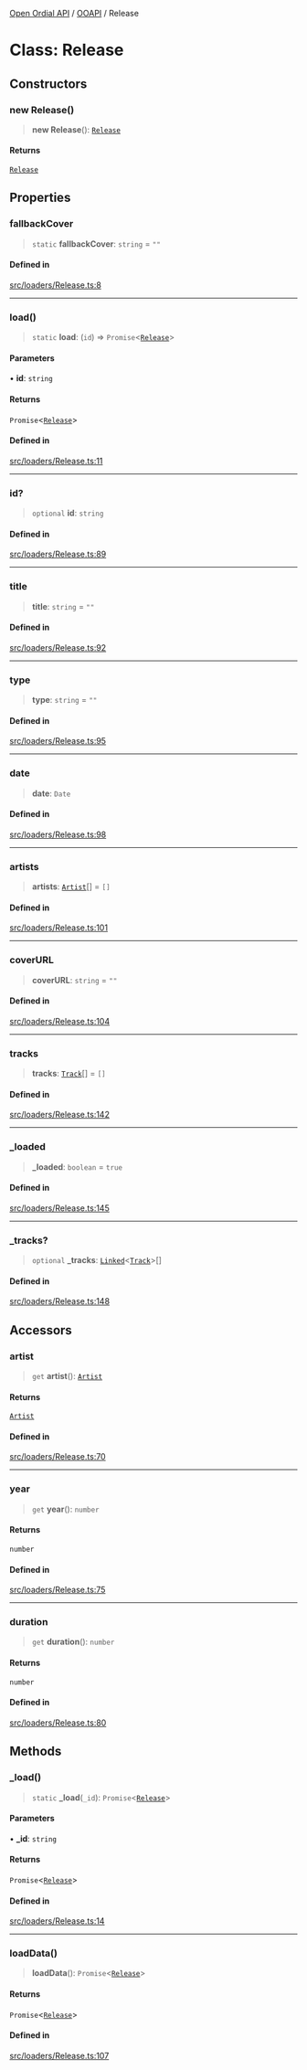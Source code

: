 [Open Ordial API](../../README.md) / [OOAPI](../README.md) / Release

# Class: Release

## Constructors

### new Release()

> **new Release**(): [`Release`](Release.md)

#### Returns

[`Release`](Release.md)

## Properties

### fallbackCover

> `static` **fallbackCover**: `string` = `""`

#### Defined in

[src/loaders/Release.ts:8](https://github.com/open-ordinal/open-ordinal-api/blob/e5d3b68402ab6ae1542219b48b6d5e3ee2104984/src/loaders/Release.ts#L8)

***

### load()

> `static` **load**: (`id`) => `Promise`\<[`Release`](Release.md)\>

#### Parameters

• **id**: `string`

#### Returns

`Promise`\<[`Release`](Release.md)\>

#### Defined in

[src/loaders/Release.ts:11](https://github.com/open-ordinal/open-ordinal-api/blob/e5d3b68402ab6ae1542219b48b6d5e3ee2104984/src/loaders/Release.ts#L11)

***

### id?

> `optional` **id**: `string`

#### Defined in

[src/loaders/Release.ts:89](https://github.com/open-ordinal/open-ordinal-api/blob/e5d3b68402ab6ae1542219b48b6d5e3ee2104984/src/loaders/Release.ts#L89)

***

### title

> **title**: `string` = `""`

#### Defined in

[src/loaders/Release.ts:92](https://github.com/open-ordinal/open-ordinal-api/blob/e5d3b68402ab6ae1542219b48b6d5e3ee2104984/src/loaders/Release.ts#L92)

***

### type

> **type**: `string` = `""`

#### Defined in

[src/loaders/Release.ts:95](https://github.com/open-ordinal/open-ordinal-api/blob/e5d3b68402ab6ae1542219b48b6d5e3ee2104984/src/loaders/Release.ts#L95)

***

### date

> **date**: `Date`

#### Defined in

[src/loaders/Release.ts:98](https://github.com/open-ordinal/open-ordinal-api/blob/e5d3b68402ab6ae1542219b48b6d5e3ee2104984/src/loaders/Release.ts#L98)

***

### artists

> **artists**: [`Artist`](Artist.md)[] = `[]`

#### Defined in

[src/loaders/Release.ts:101](https://github.com/open-ordinal/open-ordinal-api/blob/e5d3b68402ab6ae1542219b48b6d5e3ee2104984/src/loaders/Release.ts#L101)

***

### coverURL

> **coverURL**: `string` = `""`

#### Defined in

[src/loaders/Release.ts:104](https://github.com/open-ordinal/open-ordinal-api/blob/e5d3b68402ab6ae1542219b48b6d5e3ee2104984/src/loaders/Release.ts#L104)

***

### tracks

> **tracks**: [`Track`](Track.md)[] = `[]`

#### Defined in

[src/loaders/Release.ts:142](https://github.com/open-ordinal/open-ordinal-api/blob/e5d3b68402ab6ae1542219b48b6d5e3ee2104984/src/loaders/Release.ts#L142)

***

### \_loaded

> **\_loaded**: `boolean` = `true`

#### Defined in

[src/loaders/Release.ts:145](https://github.com/open-ordinal/open-ordinal-api/blob/e5d3b68402ab6ae1542219b48b6d5e3ee2104984/src/loaders/Release.ts#L145)

***

### \_tracks?

> `optional` **\_tracks**: [`Linked`](../namespaces/OOMD/type-aliases/Linked.md)\<[`Track`](../namespaces/OOMD/interfaces/Track.md)\>[]

#### Defined in

[src/loaders/Release.ts:148](https://github.com/open-ordinal/open-ordinal-api/blob/e5d3b68402ab6ae1542219b48b6d5e3ee2104984/src/loaders/Release.ts#L148)

## Accessors

### artist

> `get` **artist**(): [`Artist`](Artist.md)

#### Returns

[`Artist`](Artist.md)

#### Defined in

[src/loaders/Release.ts:70](https://github.com/open-ordinal/open-ordinal-api/blob/e5d3b68402ab6ae1542219b48b6d5e3ee2104984/src/loaders/Release.ts#L70)

***

### year

> `get` **year**(): `number`

#### Returns

`number`

#### Defined in

[src/loaders/Release.ts:75](https://github.com/open-ordinal/open-ordinal-api/blob/e5d3b68402ab6ae1542219b48b6d5e3ee2104984/src/loaders/Release.ts#L75)

***

### duration

> `get` **duration**(): `number`

#### Returns

`number`

#### Defined in

[src/loaders/Release.ts:80](https://github.com/open-ordinal/open-ordinal-api/blob/e5d3b68402ab6ae1542219b48b6d5e3ee2104984/src/loaders/Release.ts#L80)

## Methods

### \_load()

> `static` **\_load**(`_id`): `Promise`\<[`Release`](Release.md)\>

#### Parameters

• **\_id**: `string`

#### Returns

`Promise`\<[`Release`](Release.md)\>

#### Defined in

[src/loaders/Release.ts:14](https://github.com/open-ordinal/open-ordinal-api/blob/e5d3b68402ab6ae1542219b48b6d5e3ee2104984/src/loaders/Release.ts#L14)

***

### loadData()

> **loadData**(): `Promise`\<[`Release`](Release.md)\>

#### Returns

`Promise`\<[`Release`](Release.md)\>

#### Defined in

[src/loaders/Release.ts:107](https://github.com/open-ordinal/open-ordinal-api/blob/e5d3b68402ab6ae1542219b48b6d5e3ee2104984/src/loaders/Release.ts#L107)
